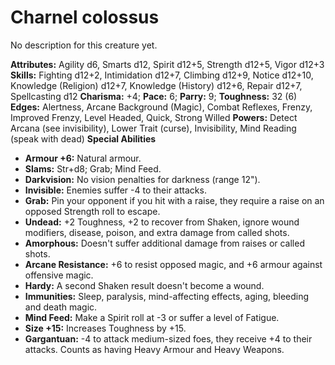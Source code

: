 # Charnel colossus

No description for this creature yet.

**Attributes:** Agility d6, Smarts d12, Spirit d12+5, Strength d12+5,
Vigor d12+3
**Skills:** Fighting d12+2, Intimidation d12+7, Climbing d12+9, Notice
d12+10, Knowledge (Religion) d12+7, Knowledge (History) d12+6, Repair
d12+7, Spellcasting d12
**Charisma:** +4; **Pace:** 6; **Parry:** 9; **Toughness:** 32 (6)
**Edges:** Alertness, Arcane Background (Magic), Combat Reflexes,
Frenzy, Improved Frenzy, Level Headed, Quick, Strong Willed
**Powers:** Detect Arcana (see invisibility), Lower Trait (curse),
Invisibility, Mind Reading (speak with dead)
**Special Abilities**

- **Armour +6:** Natural armour.
- **Slams:** Str+d8; Grab; Mind Feed.
- **Darkvision:** No vision penalties for darkness (range 12").
- **Invisible:** Enemies suffer -4 to their attacks.
- **Grab:** Pin your opponent if you hit with a raise, they require a
raise on an opposed Strength roll to escape.
- **Undead:** +2 Toughness, +2 to recover from Shaken, ignore wound
modifiers, disease, poison, and extra damage from called shots.
- **Amorphous:** Doesn't suffer additional damage from raises or called
shots.
- **Arcane Resistance:** +6 to resist opposed magic, and +6 armour
against offensive magic.
- **Hardy:** A second Shaken result doesn't become a wound.
- **Immunities:** Sleep, paralysis, mind-affecting effects, aging,
bleeding and death magic.
- **Mind Feed:** Make a Spirit roll at -3 or suffer a level of Fatigue.
- **Size +15:** Increases Toughness by +15.
- **Gargantuan:** -4 to attack medium-sized foes, they receive +4 to
their attacks. Counts as having Heavy Armour and Heavy Weapons.

